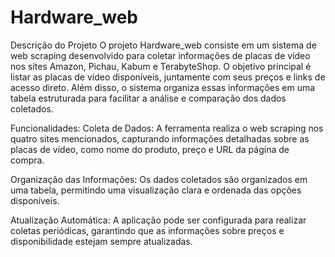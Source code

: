 # Hardware_web
 Descrição do Projeto
O projeto Hardware_web consiste em um sistema de web scraping desenvolvido para coletar informações de placas de vídeo nos sites Amazon, Pichau, Kabum e TerabyteShop. O objetivo principal é listar as placas de vídeo disponíveis, juntamente com seus preços e links de acesso direto. Além disso, o sistema organiza essas informações em uma tabela estruturada para facilitar a análise e comparação dos dados coletados.

 Funcionalidades:
Coleta de Dados: A ferramenta realiza o web scraping nos quatro sites mencionados, capturando informações detalhadas sobre as placas de vídeo, como nome do produto, preço e URL da página de compra.

Organização das Informações: Os dados coletados são organizados em uma tabela, permitindo uma visualização clara e ordenada das opções disponíveis.

Atualização Automática: A aplicação pode ser configurada para realizar coletas periódicas, garantindo que as informações sobre preços e disponibilidade estejam sempre atualizadas.
